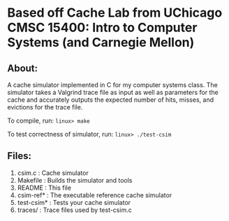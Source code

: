 # Based off Cache Lab from UChicago CMSC 15400: Intro to Computer Systems (and Carnegie Mellon)

## About:
A cache simulator implemented in C for my computer systems class. 
The simulator takes a Valgrind trace file as input as well as parameters
for the cache and accurately outputs the expected number of hits, misses, 
and evictions for the trace file. 

To compile, run:
    `linux> make`

To test correctness of simulator, run:
    `linux> ./test-csim`

## Files:

1. csim.c : Cache simulator  
2. Makefile : Builds the simulator and tools  
3. README : This file  
4. csim-ref* : The executable reference cache simulator  
5. test-csim* : Tests your cache simulator  
6. traces/ : Trace files used by test-csim.c  
